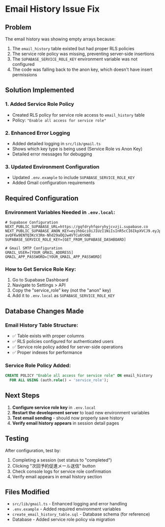# Email History Issue Fix

## Problem
The email history was showing empty arrays because:
1. The `email_history` table existed but had proper RLS policies
2. The service role policy was missing, preventing server-side insertions
3. The `SUPABASE_SERVICE_ROLE_KEY` environment variable was not configured
4. The code was falling back to the anon key, which doesn't have insert permissions

## Solution Implemented

### 1. Added Service Role Policy
- Created RLS policy for service role access to `email_history` table
- Policy: `"Enable all access for service role"`

### 2. Enhanced Error Logging
- Added detailed logging in `src/lib/gmail.ts`
- Shows which key type is being used (Service Role vs Anon Key)
- Detailed error messages for debugging

### 3. Updated Environment Configuration
- Updated `.env.example` to include `SUPABASE_SERVICE_ROLE_KEY`
- Added Gmail configuration requirements

## Required Configuration

### Environment Variables Needed in `.env.local`:

```
# Supabase Configuration
NEXT_PUBLIC_SUPABASE_URL=https://gqfdryhfqoryhyjcvzji.supabase.co
NEXT_PUBLIC_SUPABASE_ANON_KEY=eyJhbGciOiJIUzI1NiIsInR5cCI6IkpXVCJ9.eyJpc3MiOiJzdXBhYmFzZSIsInJlZiI6ImdxZmRyeWhmcW9yeWh5amN2emppIiwicm9sZSI6ImFub24iLCJpYXQiOjE3NTQwODU1NDAsImV4cCI6MjA2OTY2MTU0MH0.MnN-avQFKw9ENTQ3KcV3Rm-Nhd29aOQJw4VTCu6tkNE
SUPABASE_SERVICE_ROLE_KEY=[GET_FROM_SUPABASE_DASHBOARD]

# Gmail SMTP Configuration
GMAIL_USER=[YOUR_GMAIL_ADDRESS]
GMAIL_APP_PASSWORD=[YOUR_GMAIL_APP_PASSWORD]
```

### How to Get Service Role Key:
1. Go to Supabase Dashboard
2. Navigate to Settings > API
3. Copy the "service_role" key (not the "anon" key)
4. Add it to `.env.local` as `SUPABASE_SERVICE_ROLE_KEY`

## Database Changes Made

### Email History Table Structure:
- ✅ Table exists with proper columns
- ✅ RLS policies configured for authenticated users
- ✅ Service role policy added for server-side operations
- ✅ Proper indexes for performance

### Service Role Policy Added:
```sql
CREATE POLICY "Enable all access for service role" ON email_history
  FOR ALL USING (auth.role() = 'service_role');
```

## Next Steps
1. **Configure service role key** in `.env.local`
2. **Restart the development server** to load new environment variables
3. **Test email sending** - should now properly save history
4. **Verify email history appears** in session detail pages

## Testing
After configuration, test by:
1. Completing a session (set status to "completed")
2. Clicking "次回予約促進メール送信" button
3. Check console logs for service role confirmation
4. Verify email appears in email history section

## Files Modified
- `src/lib/gmail.ts` - Enhanced logging and error handling
- `.env.example` - Added required environment variables
- `create_email_history_table.sql` - Database schema (for reference)
- Database - Added service role policy via migration